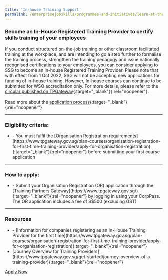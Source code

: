 ```yaml
---
title: 'In-house Training Support'
permalink: /enterprisejobskills/programmes-and-initiatives/learn-at-the-workplace/in-house-training-support/
---
```


### Become an In-House Registered Training Provider to certify skills training of your employees

If you conduct structured on-the-job training or other classroom facilitated training at the workplace, and are intending to go a step further to formalise the training process, strengthen the training pedagogy and issue nationally recognised certifications to your employees, you can consider applying to SSG to become an in-house Registered Training Provider. Please note that with effect from 1 Oct 2022, SSG will not be accepting new applications for funding of in-house training. However, In-house courses can continue to be submitted for WSQ accreditation only. For more details, please refer to the [circular published on TPGateway](https://www.tpgateway.gov.sg/resources/announcements-and-circulars/ssg-circular-ppd-2022-10-winding-down-of-funding-for-in-house-training){:target="_blank"}{:rel="noopener"}.<br><br>Read more about the [application process](https://www.tpgateway.gov.sg/get-started/journey-overview-of-a-training-provider){:target="_blank"}{:rel="noopener"}

---

### Eligibility criteria:

<ul><li>- You must fulfil the [Organisation Registration requirements](https://www.tpgateway.gov.sg/plan-courses/organisation-registration-for-first-time-training-provider/apply-for-organisation-registration){:target="_blank"}{:rel="noopener"} before submitting your first course application</li></ul>

---

### How to apply:

<ul><li>- Submit your Organisation Registration (OR) application through the [Training Partners Gateway](https://www.tpgateway.gov.sg/){:target="_blank"}{:rel="noopener"} by logging in using your CorpPass. The OR application includes a fee of S$500 (excluding GST)</li></ul>

---

### Resources

<ul><li>- [Information for companies registering as an In-House Training Provider for the first time](https://www.tpgateway.gov.sg/plan-courses/organisation-registration-for-first-time-training-provider/apply-for-organisation-registration){:target="_blank"}{:rel="noopener"}<br></li><li>[Journey Overview for Training Providers](https://www.tpgateway.gov.sg/get-started/journey-overview-of-a-training-provider){:target="_blank"}{:rel="noopener"}</li></ul>

<a class="btn" href="http://www.tpgateway.gov.sg/workspace/session/Login.aspx" target="_blank" rel="noopener">Apply Now</a>
